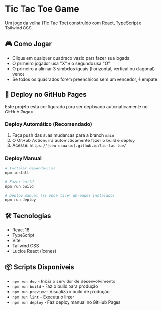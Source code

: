 # Tic Tac Toe Game

Um jogo da velha (Tic Tac Toe) construído com React, TypeScript e Tailwind CSS.

## 🎮 Como Jogar

- Clique em qualquer quadrado vazio para fazer sua jogada
- O primeiro jogador usa "X" e o segundo usa "O"
- O primeiro a alinhar 3 símbolos iguais (horizontal, vertical ou diagonal) vence
- Se todos os quadrados forem preenchidos sem um vencedor, é empate

## 🚀 Deploy no GitHub Pages

Este projeto está configurado para ser deployado automaticamente no GitHub Pages.

### Deploy Automático (Recomendado)

1. Faça push das suas mudanças para a branch `main`
2. O GitHub Actions irá automaticamente fazer o build e deploy
3. Acesse: `https://[seu-usuario].github.io/tic-tac-toe/`

### Deploy Manual

```bash
# Instalar dependências
npm install

# Fazer build
npm run build

# Deploy manual (se você tiver gh-pages instalado)
npm run deploy
```

## 🛠️ Tecnologias

- React 18
- TypeScript
- Vite
- Tailwind CSS
- Lucide React (ícones)

## 📦 Scripts Disponíveis

- `npm run dev` - Inicia o servidor de desenvolvimento
- `npm run build` - Faz o build para produção
- `npm run preview` - Visualiza o build de produção
- `npm run lint` - Executa o linter
- `npm run deploy` - Faz deploy manual no GitHub Pages